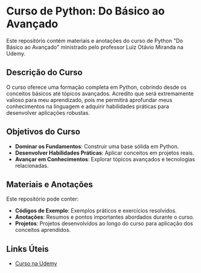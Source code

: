 # Curso de Python: Do Básico ao Avançado

Este repositório contém materiais e anotações do curso de Python "Do Básico ao Avançado" ministrado pelo professor Luiz Otávio Miranda na Udemy.

## Descrição do Curso

O curso oferece uma formação completa em Python, cobrindo desde os conceitos básicos até tópicos avançados. Acredito que será extremamente valioso para meu aprendizado, pois me permitirá aprofundar meus conhecimentos na linguagem e adquirir habilidades práticas para desenvolver aplicações robustas.


## Objetivos do Curso

- **Dominar os Fundamentos**: Construir uma base sólida em Python.
- **Desenvolver Habilidades Práticas**: Aplicar conceitos em projetos reais.
- **Avançar em Conhecimentos**: Explorar tópicos avançados e tecnologias relacionadas.

## Materiais e Anotações

Este repositório pode conter:

- **Códigos de Exemplo**: Exemplos práticos e exercícios resolvidos.
- **Anotações**: Resumos e pontos importantes abordados durante o curso.
- **Projetos**: Projetos desenvolvidos ao longo do curso para aplicação dos conceitos aprendidos.


## Links Úteis

- [Curso na Udemy](https://www.udemy.com/share/101rZm3@zz8pPl1UJJOWYQSjWBYVrYSqT6Wbke3ASfjh9we4jeNXv8G7NgBo2SYgjNeVfKqXZg==/)



